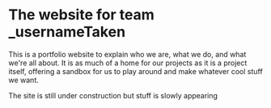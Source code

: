 # The website for team _usernameTaken

This is a portfolio website to explain who we are, what we do, and what we're all about. It is as much of a home for our projects as it is a project itself, offering a sandbox for us to play around and make whatever cool stuff we want. 

The site is still under construction but stuff is slowly appearing